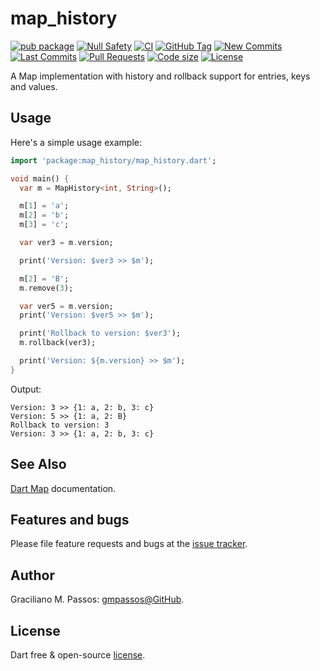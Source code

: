 # map_history

[![pub package](https://img.shields.io/pub/v/map_history.svg?logo=dart&logoColor=00b9fc)](https://pub.dartlang.org/packages/map_history)
[![Null Safety](https://img.shields.io/badge/null-safety-brightgreen)](https://dart.dev/null-safety)
[![CI](https://img.shields.io/github/workflow/status/gmpassos/map_history/Dart%20CI/master?logo=github-actions&logoColor=white)](https://github.com/gmpassos/map_history/actions)
[![GitHub Tag](https://img.shields.io/github/v/tag/gmpassos/map_history?logo=git&logoColor=white)](https://github.com/gmpassos/map_history/releases)
[![New Commits](https://img.shields.io/github/commits-since/gmpassos/map_history/latest?logo=git&logoColor=white)](https://github.com/gmpassos/map_history/network)
[![Last Commits](https://img.shields.io/github/last-commit/gmpassos/map_history?logo=git&logoColor=white)](https://github.com/gmpassos/map_history/commits/master)
[![Pull Requests](https://img.shields.io/github/issues-pr/gmpassos/map_history?logo=github&logoColor=white)](https://github.com/gmpassos/map_history/pulls)
[![Code size](https://img.shields.io/github/languages/code-size/gmpassos/map_history?logo=github&logoColor=white)](https://github.com/gmpassos/map_history)
[![License](https://img.shields.io/github/license/gmpassos/map_history?logo=open-source-initiative&logoColor=green)](https://github.com/gmpassos/map_history/blob/master/LICENSE)

A Map implementation with history and rollback support for entries, keys and values.

## Usage

Here's a simple usage example:

```dart
import 'package:map_history/map_history.dart';

void main() {
  var m = MapHistory<int, String>();

  m[1] = 'a';
  m[2] = 'b';
  m[3] = 'c';

  var ver3 = m.version;

  print('Version: $ver3 >> $m');

  m[2] = 'B';
  m.remove(3);

  var ver5 = m.version;
  print('Version: $ver5 >> $m');

  print('Rollback to version: $ver3');
  m.rollback(ver3);

  print('Version: ${m.version} >> $m');
}
```

Output:

```text
Version: 3 >> {1: a, 2: b, 3: c}
Version: 5 >> {1: a, 2: B}
Rollback to version: 3
Version: 3 >> {1: a, 2: b, 3: c}
```

## See Also

[Dart Map][dart_map] documentation.

[dart_map]: https://api.dart.dev/be/180360/dart-core/Map-class.html

## Features and bugs

Please file feature requests and bugs at the [issue tracker][tracker].

[tracker]: https://github.com/gmpassos/map_history/issues

## Author

Graciliano M. Passos: [gmpassos@GitHub][github].

[github]: https://github.com/gmpassos

## License

Dart free & open-source [license](https://github.com/dart-lang/stagehand/blob/master/LICENSE).
